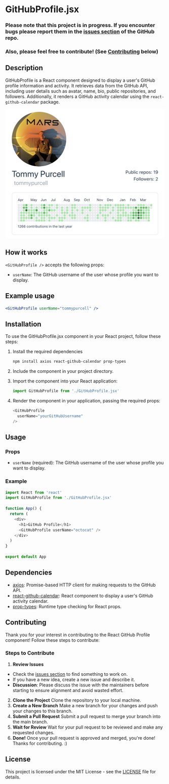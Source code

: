 # GitHubProfile.jsx

<!-- <h2 style="color: red;">v0.2.0 THIS PROJECT IS CURRENTLY UNDER CONSTRUCTION. PLEASE CHECK BACK SHORTLY FOR AN UPDATED VERSION WITH BUG FIXES.</h2> -->

### Please note that this project is in progress. If you encounter bugs please report them in the [issues section](https://github.com/tommypurcell/react-github-profile/issues) of the GitHub repo.


### Also, please feel free to contribute! (See [Contributing](#contributing) below)

## Description

GitHubProfile is a React component designed to display a user's GitHub profile information and activity. It retrieves data from the GitHub API, including user details such as avatar, name, bio, public repositories, and followers. Additionally, it renders a GitHub activity calendar using the `react-github-calendar` package.

![GitHubProfile Screenshot](https://github.com/tommypurcell/github-api-react-component/raw/main/app/public/screenshot-profile.png)

## How it works

`<GitHubProfile />` accepts the following props:

- `userName`: The GitHub username of the user whose profile you want to display.

## Example usage

```jsx
<GitHubProfile userName="tommypurcell" />
```


## Installation

To use the GitHubProfile.jsx component in your React project, follow these steps:

1. Install the required dependencies

   ```bash
   npm install axios react-github-calendar prop-types
   ```

2. Include the component in your project directory.

3. Import the component into your React application:

   ```javascript
   import GitHubProfile from './GitHubProfile.jsx'
   ```

4. Render the component in your application, passing the required props:
   ```javascript
   <GitHubProfile
     userName="yourGitHubUsername"
   />
   ```

## Usage

### Props

- `userName` (required): The GitHub username of the user whose profile you want to display.

### Example

```javascript
import React from 'react'
import GitHubProfile from './GitHubProfile.jsx'

function App() {
  return (
    <div>
      <h1>GitHub Profile</h1>
      <GitHubProfile userName="octocat" />
    </div>
  )
}

export default App
```

## Dependencies

- [axios](https://www.npmjs.com/package/axios): Promise-based HTTP client for making requests to the GitHub API.
- [react-github-calendar](https://www.npmjs.com/package/react-github-calendar): React component to display a user's GitHub activity calendar.
- [prop-types](https://www.npmjs.com/package/prop-types): Runtime type checking for React props.


## Contributing

Thank you for your interest in contributing to the React GitHub Profile component! Follow these steps to contribute:

### Steps to Contribute

1. **Review Issues**

- Check the [issues section](https://github.com/tommypurcell/react-github-profile/issues) to find something to work on.
- If you have a new idea, create a new issue and describe it.
- **Discussion**: Please discuss the issue with the maintainers before starting to ensure alignment and avoid wasted effort.
2. **Clone the Project**
Clone the repository to your local machine.
3. **Create a New Branch** 
Make a new branch for your changes and push your changes to this branch.
4. **Submit a Pull Request**
 Submit a pull request to merge your branch into the main branch.
5. **Wait for Review**
 Wait for your pull request to be reviewed and make any requested changes.
6. **Done!**
 Once your pull request is approved and merged, you're done! Thanks for contributing. :)





## License

This project is licensed under the MIT License - see the [LICENSE](LICENSE) file for details.
